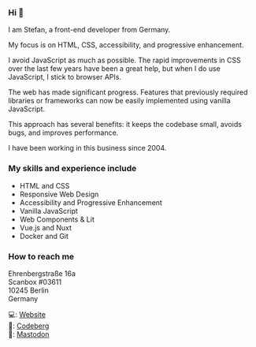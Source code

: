 ### Hi 👋

I am Stefan, a front-end developer from Germany.

My focus is on HTML, CSS, accessibility, and progressive enhancement.

I avoid JavaScript as much as possible. The rapid improvements in CSS over the last few years have been a great help, but when I do use JavaScript, I stick to browser APIs.

The web has made significant progress. Features that previously required libraries or frameworks can now be easily implemented using vanilla JavaScript.

This approach has several benefits: it keeps the codebase small, avoids bugs, and improves performance.

I have been working in this business since 2004.

### My skills and experience include

+ HTML and CSS
+ Responsive Web Design
+ Accessibility and Progressive Enhancement
+ Vanilla JavaScript
+ Web Components & Lit
+ Vue.js and Nuxt
+ Docker and Git

### How to reach me

Ehrenbergstraße 16a  
Scanbox #03611  
10245 Berlin  
Germany
 
💻: <a href="https://www.frede.dev/">Website</a>  
💽: <a href="https://codeberg.org/stefanfrede">Codeberg</a>  
💬: <a rel="me" href="https://mastodon.social/@stefanfrede">Mastodon</a>

<!--
**stefanfrede/stefanfrede** is a ✨ _special_ ✨ repository because its `README.md` (this file) appears on your GitHub profile.

Here are some ideas to get you started:

- 🔭 I’m currently working on ...
- 🌱 I’m currently learning ...
- 👯 I’m looking to collaborate on ...
- 🤔 I’m looking for help with ...
- 💬 Ask me about ...
- 📫 How to reach me: ...
- 😄 Pronouns: ...
- ⚡ Fun fact: ...
-->
